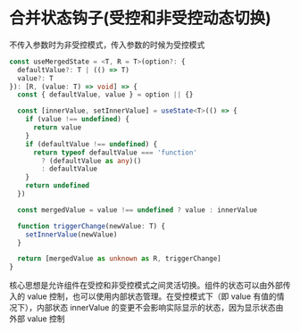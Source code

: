 # 合并状态钩子(受控和非受控动态切换)

不传入参数时为非受控模式，传入参数的时候为受控模式

```ts
const useMergedState = <T, R = T>(option?: {
  defaultValue?: T | (() => T)
  value?: T
}): [R, (value: T) => void] => {
  const { defaultValue, value } = option || {}

  const [innerValue, setInnerValue] = useState<T>(() => {
    if (value !== undefined) {
      return value
    }
    if (defaultValue !== undefined) {
      return typeof defaultValue === 'function'
        ? (defaultValue as any)()
        : defaultValue
    }
    return undefined
  })

  const mergedValue = value !== undefined ? value : innerValue

  function triggerChange(newValue: T) {
    setInnerValue(newValue)
  }

  return [mergedValue as unknown as R, triggerChange]
}
```

核心思想是允许组件在受控和非受控模式之间灵活切换。组件的状态可以由外部传入的 value 控制，也可以使用内部状态管理。在受控模式下（即 value 有值的情况下），内部状态 innerValue 的变更不会影响实际显示的状态，因为显示状态由外部 value 控制